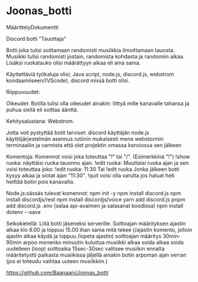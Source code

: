 # Joonas_botti

MäärittelyDokumentti

Discord botti "Tauottaja"

Botti joka tulisi soittamaan randomisti musiikkia ilmoittamaan tauosta. Musiikki tulisi randomisti jostain, randomista kohdasta ja randomiin aikaa. Lisäksi ruokatauko olisi määrättyyn aikaa eli aina sama.

Käyttettäviä työkaluja olisi; Java script, node.js, discord.js, webstrom koodaamiiseen/(VScode), discord missä botti olisi.

Riippuvuudet:

Oikeudet:
Botilla tulisi olla oikeudet ainakin: liittyä mille kanavalle tahansa ja puhua siellä eli soittaa äänttä.

Kehitysalustana:
Webstrom.

Jotta voit pystyttää botit tarviset:
discord käyttäjän
node.js käyttöjärjestelmän asennus rutiinin mukaisesti
mene webstormin terminaaliin ja varmista että olet projektin omassa kansiossa sen jälkeen

Komentoja:
Komennot voisi joka toteuttaa "!" tai "/". (Esimerkkinä "!")
!show ruoka: näyttäisi ruoka tauonno ajan. !edit ruoka: Muuttaisi ruoka ajan ja sen voisi toteuttaa joko: !edit ruoka: 11:30 Tai !edit ruoka Jonka jälkeen botti kysyy aikaa ja siotat ajan "11:30". !quit voisi olla varulta jos haluat heti heittää botin pois kanavalta.

Node.js:sässäs tulevat komennot:
npm init -y
npm install discord.js
npm install discordjs/rest
npm install discordjs/voice
yarn add discord.js
pnpm add discord.js
.env (salaa api-avaimen ja salasanat koodissa)
npm install dotenv --save

Selkokielellä:
Liitä botti jäseneksi serverille.
Soittoajan määrityksen ajastin alkaa klo 8.00 ja loppuu 15.00 ihan sama mitä tekee
(/ajastin komento, jolloin ajastin alkaa käydä ja loppuu /lopeta ajastin)
soittoajan määritys 30min-90min 
arpoo monenko minuutin kuluttua musiikki alkaa soida
alkaa soida uudelleen (loop)
soittoaika 15sec-30sec
valitsee musiikin ennalta määritetystö paikasta
musiikissa jäljellä ainakin botin arpoman ajan verran (jos ei toteudu vaihtaa uuteen musiikkiin.)

https://github.com/Baanaani/Joonas_botti
